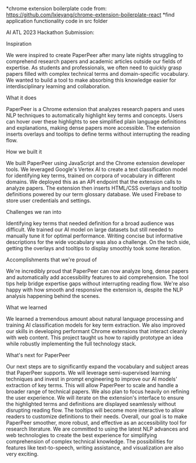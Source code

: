 *chrome extension boilerplate code from: https://github.com/lxieyang/chrome-extension-boilerplate-react
*find application functionality code in src folder

AI ATL 2023 Hackathon Submission:

Inspiration

We were inspired to create PaperPeer after many late nights struggling to comprehend research papers and academic articles outside our fields of expertise. As students and professionals, we often need to quickly grasp papers filled with complex technical terms and domain-specific vocabulary. We wanted to build a tool to make absorbing this knowledge easier for interdisciplinary learning and collaboration.

What it does

PaperPeer is a Chrome extension that analyzes research papers and uses NLP techniques to automatically highlight key terms and concepts. Users can hover over these highlights to see simplified plain language definitions and explanations, making dense papers more accessible. The extension inserts overlays and tooltips to define terms without interrupting the reading flow.

How we built it

We built PaperPeer using JavaScript and the Chrome extension developer tools. We leveraged Google's Vertex AI to create a text classification model for identifying key terms, trained on corpora of vocabulary in different domains. We deployed this as an API endpoint that the extension calls to analyze papers. The extension then inserts HTML/CSS overlays and tooltip definitions powered by our term glossary database. We used Firebase to store user credentials and settings.

Challenges we ran into

Identifying key terms that needed definition for a broad audience was difficult. We trained our AI model on large datasets but still needed to manually tune it for optimal performance. Writing concise but informative descriptions for the wide vocabulary was also a challenge. On the tech side, getting the overlays and tooltips to display smoothly took some iteration.

Accomplishments that we're proud of

We're incredibly proud that PaperPeer can now analyze long, dense papers and automatically add accessibility features to aid comprehension. The tool tips help bridge expertise gaps without interrupting reading flow. We're also happy with how smooth and responsive the extension is, despite the NLP analysis happening behind the scenes.

What we learned

We learned a tremendous amount about natural language processing and training AI classification models for key term extraction. We also improved our skills in developing performant Chrome extensions that interact cleanly with web content. This project taught us how to rapidly prototype an idea while robustly implementing the full technology stack.

What's next for PaperPeer

Our next steps are to significantly expand the vocabulary and subject areas that PaperPeer supports. We will leverage semi-supervised learning techniques and invest in prompt engineering to improve our AI models' extraction of key terms. This will allow PaperPeer to scale and handle a broader range of technical papers. We also plan to focus heavily on refining the user experience. We will iterate on the extension's interface to ensure the highlighted terms and definitions are displayed seamlessly without disrupting reading flow. The tooltips will become more interactive to allow readers to customize definitions to their needs. Overall, our goal is to make PaperPeer smoother, more robust, and effective as an accessibility tool for research literature. We are committed to using the latest NLP advances and web technologies to create the best experience for simplifying comprehension of complex technical knowledge. The possibilities for features like text-to-speech, writing assistance, and visualization are also very exciting.
